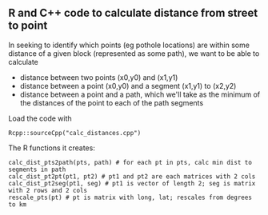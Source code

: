 ## R and C++ code to calculate distance from street to point

In seeking to identify which points (eg pothole locations) are within
some distance of a given block (represented as some path), we want to
be able to calculate

 - distance between two points (x0,y0) and (x1,y1)
 - distance between a point (x0,y0) and a segment (x1,y1) to (x2,y2)
 - distance between a point and a path, which we'll take as the
   minimum of the distances of the point to each of the path segments

Load the code with

    Rcpp::sourceCpp("calc_distances.cpp")

The R functions it creates:

    calc_dist_pts2path(pts, path) # for each pt in pts, calc min dist to segments in path
    calc_dist_pt2pt(pt1, pt2) # pt1 and pt2 are each matrices with 2 cols
    calc_dist_pt2seg(pt1, seg) # pt1 is vector of length 2; seg is matrix with 2 rows and 2 cols
    rescale_pts(pt) # pt is matrix with long, lat; rescales from degrees to km
